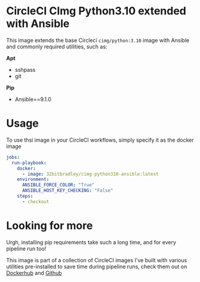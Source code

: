 # CircleCI CImg Python3.10 extended with Ansible

This image extends the base Circleci `cimg/python:3.10` image with Ansible and commonly required utilities, such as:

**Apt**

* sshpass
* git

**Pip**

* Ansible==9.1.0


# Usage

To use thsi image in your CircleCI workflows, simply specify it as the docker image

```yaml
jobs:
  run-playbook:
    docker:
      - image: 32bitbradley/cimg-python310-ansible:latest
    environment:
      ANSIBLE_FORCE_COLOR: "True"
      ANSIBLE_HOST_KEY_CHECKING: "False"
    steps:
      - checkout
```

# Looking for more

Urgh, installing pip requirements take such a long time, and for every pipeline run too!

This image is part of a collection of CircleCI images I've built with various utilities pre-installed to save time during pipeline runs, check them out on [Dockerhub](https://hub.docker.com/search?q=32bitbradley%2Fcimg) and [Github](https://github.com/search?q=owner%3A32bitbradley+cimg&type=repositories)
